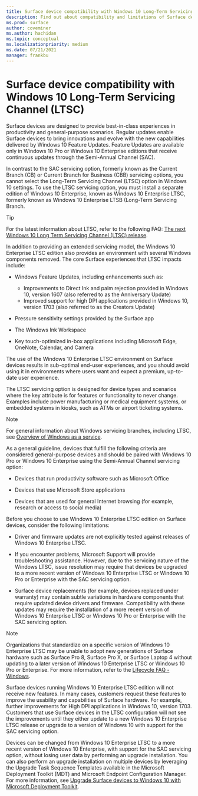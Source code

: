 ```yaml
---
title: Surface device compatibility with Windows 10 Long-Term Servicing Channel (Surface)
description: Find out about compatibility and limitations of Surface devices running Windows 10 Enterprise LTSB edition.
ms.prod: surface
author: coveminer
ms.author: hachidan
ms.topic: conceptual
ms.localizationpriority: medium
ms.date: 07/21/2021
manager: frankbu
---
```


# Surface device compatibility with Windows 10 Long-Term Servicing Channel (LTSC)

Surface devices are designed to provide best-in-class experiences in productivity and general-purpose scenarios. Regular updates enable Surface devices to bring innovations and evolve with the new capabilities delivered by Windows 10 Feature Updates. Feature Updates are available only in Windows 10 Pro or Windows 10 Enterprise editions that receive continuous updates through the Semi-Annual Channel (SAC).

In contrast to the SAC servicing option, formerly known as the Current Branch (CB) or Current Branch for Business (CBB) servicing options, you cannot select the Long-Term Servicing Channel (LTSC) option in Windows 10 settings. To use the LTSC servicing option, you must install a separate edition of Windows 10 Enterprise, known as Windows 10 Enterprise LTSC, formerly known as Windows 10 Enterprise LTSB (Long-Term Servicing Branch.

>[!TIP]
>For the latest information about LTSC, refer to the following FAQ: [The next Windows 10 Long Term Servicing Channel (LTSC) release](https://techcommunity.microsoft.com/t5/windows-it-pro-blog/the-next-windows-10-long-term-servicing-channel-ltsc-release/ba-p/2147232).

 In addition to providing an extended servicing model, the Windows 10 Enterprise LTSC edition also provides an environment with several Windows components removed. The core Surface experiences that LTSC impacts include:

* Windows Feature Updates, including enhancements such as:

  * Improvements to Direct Ink and palm rejection provided in Windows 10, version 1607 (also referred to as the Anniversary Update)
  * Improved support for high DPI applications provided in Windows 10, version 1703 (also referred to as the Creators Update)

* Pressure sensitivity settings provided by the Surface app

* The Windows Ink Workspace

* Key touch-optimized in-box applications including Microsoft Edge, OneNote, Calendar, and Camera

The use of the Windows 10 Enterprise LTSC environment on Surface devices results in sub-optimal end-user experiences, and you should avoid using it in environments where users want and expect a premium, up-to-date user experience.

The LTSC servicing option is designed for device types and scenarios where the key attribute is for features or functionality to never change. Examples include power manufacturing or medical equipment systems, or embedded systems in kiosks, such as ATMs or airport ticketing systems.

>[!NOTE]
>For general information about Windows servicing branches, including LTSC, see [Overview of Windows as a service](/windows/deployment/update/waas-overview).

As a general guideline, devices that fulfill the following criteria are considered general-purpose devices and should be paired with Windows 10 Pro or Windows 10 Enterprise using the Semi-Annual Channel servicing option:

* Devices that run productivity software such as Microsoft Office

* Devices that use Microsoft Store applications

* Devices that are used for general Internet browsing (for example, research or access to social media)

Before you choose to use Windows 10 Enterprise LTSC edition on Surface devices, consider the following limitations:

* Driver and firmware updates are not explicitly tested against releases of Windows 10 Enterprise LTSC.

* If you encounter problems, Microsoft Support will provide troubleshooting assistance. However, due to the servicing nature of the Windows LTSC, issue resolution may require that devices be upgraded to a more recent version of Windows 10 Enterprise LTSC or Windows 10 Pro or Enterprise with the SAC servicing option.

* Surface device replacements (for example, devices replaced under warranty) may contain subtle variations in hardware components that require updated device drivers and firmware. Compatibility with these updates may require the installation of a more recent version of Windows 10 Enterprise LTSC or Windows 10 Pro or Enterprise with the SAC servicing option.

>[!NOTE]
>Organizations that standardize on a specific version of Windows 10 Enterprise LTSC may be unable to adopt new generations of Surface hardware such as Surface Pro 8, Surface Pro X, or Surface Laptop 4 without updating to a later version of Windows 10 Enterprise LTSC or Windows 10 Pro or Enterprise. For more information, refer to the [Lifecycle FAQ - Windows](/lifecycle/faq/windows#what-are-the-requirements-for-servicing-and-updating-the-windows-10-long-term-servicing-channel--ltsc--).

Surface devices running Windows 10 Enterprise LTSC edition will not receive new features. In many cases, customers request these features to improve the usability and capabilities of Surface hardware. For example, further improvements for High DPI applications in Windows 10, version 1703. Customers that use Surface devices in the LTSC configuration will not see the improvements until they either update to a new Windows 10 Enterprise LTSC release or upgrade to a version of Windows 10 with support for the SAC servicing option.

Devices can be changed from Windows 10 Enterprise LTSC to a more recent version of Windows 10 Enterprise, with support for the SAC servicing option, without losing user data by performing an upgrade installation. You can also perform an upgrade installation on multiple devices by leveraging the Upgrade Task Sequence Templates available in the Microsoft Deployment Toolkit (MDT) and Microsoft Endpoint Configuration Manager. For more information, see [Upgrade Surface devices to Windows 10 with Microsoft Deployment Toolkit](upgrade-surface-devices-to-windows-10-with-mdt.md).
